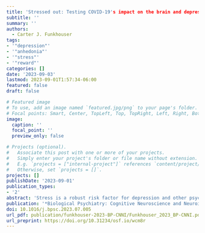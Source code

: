 ```yaml
---
title: 'Stressed out: Testing COVID-19's impact on the brain and depression'
subtitle: ''
summary: ''
authors: 
  - Carter J. Funkhouser
tags:
- '"depression"'
- '"anhedonia"'
- '"stress"'
- '"reward"'
categories: []
date: '2023-09-03'
lastmod: 2023-09-01T1:57:34-06:00
featured: false
draft: false

# Featured image
# To use, add an image named `featured.jpg/png` to your page's folder.
# Focal points: Smart, Center, TopLeft, Top, TopRight, Left, Right, BottomLeft, Bottom, BottomRight.
image:
  caption: ''
  focal_point: ''
  preview_only: false

# Projects (optional).
#   Associate this post with one or more of your projects.
#   Simply enter your project's folder or file name without extension.
#   E.g. `projects = ["internal-project"]` references `content/project/deep-learning/index.md`.
#   Otherwise, set `projects = []`.
projects: []
publishDate: '2023-09-01'
publication_types:
- '2'
abstract: 'Stress is a robust risk factor for depression and other psychopathologies, and reward responsiveness may play a role in its connection to depression (1). Many studies exploring this possibility have measured reward responsiveness using the reward positivity (RewP), an early event-related potential reflecting the difference in neural reactivity to rewards (e.g., monetary gain) versus nonrewards (e.g., monetary loss) (2). The RewP is positive in healthy control individuals (indicating greater reactivity to reward than nonreward) and is generally blunted in individuals with or at risk for depression (2), suggesting that blunted reward responsiveness may be involved in the etiology of depression. Moreover, the RewP can be blunted by acute laboratory stressors and may be blunted in individuals with greater exposure to naturalistic stressors (3). However, it is unclear whether naturalistic stressors causally contribute to decreases in the RewP because observational designs cannot rule out several plausible, noncausal explanations for their association.'
publication: '*Biological Psychiatry: Cognitive Neuroscience and Neuroimaging*'
doi: 10.1016/j.bpsc.2023.07.005
url_pdf: publication/funkhouser-2023-BP-CNNI/Funkhouser_2023_BP-CNNI.pdf
url_preprint: https://doi.org/10.31234/osf.io/wcm8r
---
```

